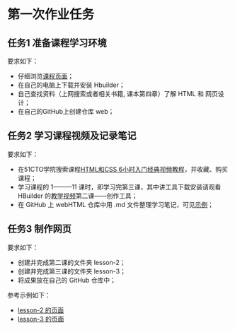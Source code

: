 # 第一次作业任务

## 任务1 准备课程学习环境

要求如下：
- 仔细浏览[课程页面](readme.md)；
- 在自己的电脑上下载并安装 Hbuilder；
- 自己查找资料（上网搜索或者相关书籍, 课本第四章）了解 HTML 和 网页设计；
- 在自己的GitHub上创建仓库 web；

## 任务2 学习课程视频及记录笔记

要求如下：
- 在51CTO学院搜索课程[HTML和CSS 6小时入门经典视频教程](http://edu.51cto.com/course/course_id-3116.html)，并收藏、购买课程；
- 学习课程的 1———11 课时，即学习完第三课，其中讲工具下载安装请观看 HBuilder 的[教学视频](http://edu.51cto.com/course/course_id-8043.html)第二课——创作工具；
- 在 GitHub 上 webHTML 仓库中用 .md 文件整理学习笔记，可见[示例](demo/note1.md)；

## 任务3 制作网页

要求如下：
- 创建并完成第二课的文件夹 lesson-2；
- 创建并完成第三课的文件夹 lesson-3；
- 将成果放在自己的 GitHub 仓库中；

参考示例如下：
- [lesson-2 的页面](demo/lesson-2)
- [lesson-3 的页面](https://liujinmenghaoren.github.io/web/HTML%20and%20CSS/demo/lesson-3/home.html)
